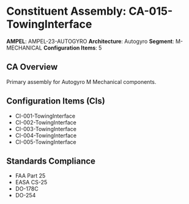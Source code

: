 # Constituent Assembly: CA-015-TowingInterface

**AMPEL**: AMPEL-23-AUTOGYRO
**Architecture**: Autogyro
**Segment**: M-MECHANICAL
**Configuration Items**: 5

## CA Overview
Primary assembly for Autogyro M Mechanical components.

## Configuration Items (CIs)
- CI-001-TowingInterface
- CI-002-TowingInterface
- CI-003-TowingInterface
- CI-004-TowingInterface
- CI-005-TowingInterface

## Standards Compliance
- FAA Part 25
- EASA CS-25
- DO-178C
- DO-254
